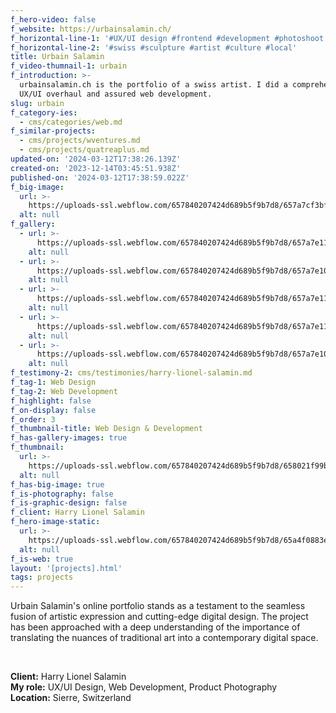 ```yaml
---
f_hero-video: false
f_website: https://urbainsalamin.ch/
f_horizontal-line-1: '#UX/UI design #frontend #development #photoshoot #film'
f_horizontal-line-2: '#swiss #sculpture #artist #culture #local'
title: Urbain Salamin
f_video-thumnail-1: urbain
f_introduction: >-
  urbainsalamin.ch is the portfolio of a swiss artist. I did a comprehensive
  UX/UI overhaul and assured web development.
slug: urbain
f_category-ies:
  - cms/categories/web.md
f_similar-projects:
  - cms/projects/wventures.md
  - cms/projects/quatreaplus.md
updated-on: '2024-03-12T17:38:26.139Z'
created-on: '2023-12-14T03:45:51.938Z'
published-on: '2024-03-12T17:38:59.022Z'
f_big-image:
  url: >-
    https://uploads-ssl.webflow.com/657840207424d689b5f9b7d8/657a7cf3bffc0c253268e629_urbain-05.jpg
  alt: null
f_gallery:
  - url: >-
      https://uploads-ssl.webflow.com/657840207424d689b5f9b7d8/657a7e11674a4d7e5042a4db_urbain-03.jpg
    alt: null
  - url: >-
      https://uploads-ssl.webflow.com/657840207424d689b5f9b7d8/657a7e10cdde54e924eaa91f_urbain-01.jpg
    alt: null
  - url: >-
      https://uploads-ssl.webflow.com/657840207424d689b5f9b7d8/657a7e110de9a423b68966e3_urbain-02.jpg
    alt: null
  - url: >-
      https://uploads-ssl.webflow.com/657840207424d689b5f9b7d8/657a7e11a5fe674496328bb0_urbain-04.jpg
    alt: null
  - url: >-
      https://uploads-ssl.webflow.com/657840207424d689b5f9b7d8/657a7e104b5f7aa83f145b3f_urbain-05.jpg
    alt: null
f_testimony-2: cms/testimonies/harry-lionel-salamin.md
f_tag-1: Web Design
f_tag-2: Web Development
f_highlight: false
f_on-display: false
f_order: 3
f_thumbnail-title: Web Design & Development
f_has-gallery-images: true
f_thumbnail:
  url: >-
    https://uploads-ssl.webflow.com/657840207424d689b5f9b7d8/658021f99bd1697323507c6b_thumbnail-v2.jpg
  alt: null
f_has-big-image: true
f_is-photography: false
f_is-graphic-design: false
f_client: Harry Lionel Salamin
f_hero-image-static:
  url: >-
    https://uploads-ssl.webflow.com/657840207424d689b5f9b7d8/65a4f0883e0041d205be3dc3_hero.jpg
  alt: null
f_is-web: true
layout: '[projects].html'
tags: projects
---
```


Urbain Salamin's online portfolio stands as a testament to the seamless fusion of artistic expression and cutting-edge digital design. The project has been approached with a deep understanding of the importance of translating the nuances of traditional art into a contemporary digital space.

‍

**Client:** Harry Lionel Salamin  
**My role:** UX/UI Design, Web Development, Product Photography  
**Location:** Sierre, Switzerland
